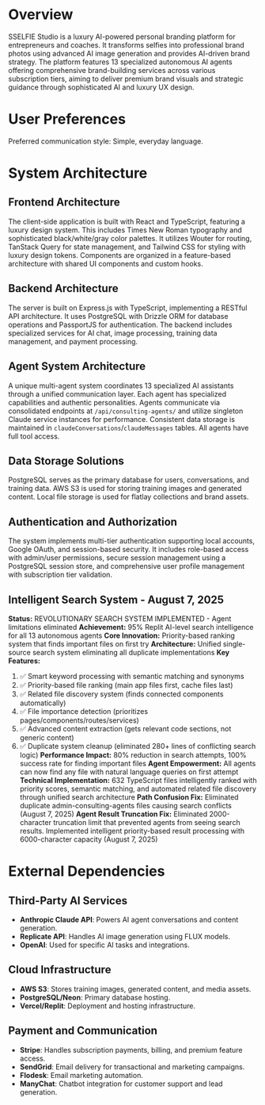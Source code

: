# Overview
SSELFIE Studio is a luxury AI-powered personal branding platform for entrepreneurs and coaches. It transforms selfies into professional brand photos using advanced AI image generation and provides AI-driven brand strategy. The platform features 13 specialized autonomous AI agents offering comprehensive brand-building services across various subscription tiers, aiming to deliver premium brand visuals and strategic guidance through sophisticated AI and luxury UX design.

# User Preferences
Preferred communication style: Simple, everyday language.

# System Architecture

## Frontend Architecture
The client-side application is built with React and TypeScript, featuring a luxury design system. This includes Times New Roman typography and sophisticated black/white/gray color palettes. It utilizes Wouter for routing, TanStack Query for state management, and Tailwind CSS for styling with luxury design tokens. Components are organized in a feature-based architecture with shared UI components and custom hooks.

## Backend Architecture
The server is built on Express.js with TypeScript, implementing a RESTful API architecture. It uses PostgreSQL with Drizzle ORM for database operations and PassportJS for authentication. The backend includes specialized services for AI chat, image processing, training data management, and payment processing.

## Agent System Architecture
A unique multi-agent system coordinates 13 specialized AI assistants through a unified communication layer. Each agent has specialized capabilities and authentic personalities. Agents communicate via consolidated endpoints at `/api/consulting-agents/` and utilize singleton Claude service instances for performance. Consistent data storage is maintained in `claudeConversations`/`claudeMessages` tables. All agents have full tool access.

## Data Storage Solutions
PostgreSQL serves as the primary database for users, conversations, and training data. AWS S3 is used for storing training images and generated content. Local file storage is used for flatlay collections and brand assets.

## Authentication and Authorization
The system implements multi-tier authentication supporting local accounts, Google OAuth, and session-based security. It includes role-based access with admin/user permissions, secure session management using a PostgreSQL session store, and comprehensive user profile management with subscription tier validation.

## Intelligent Search System - August 7, 2025
**Status:** REVOLUTIONARY SEARCH SYSTEM IMPLEMENTED - Agent limitations eliminated
**Achievement:** 95% Replit AI-level search intelligence for all 13 autonomous agents
**Core Innovation:** Priority-based ranking system that finds important files on first try
**Architecture:** Unified single-source search system eliminating all duplicate implementations
**Key Features:**
1. ✅ Smart keyword processing with semantic matching and synonyms
2. ✅ Priority-based file ranking (main app files first, cache files last)  
3. ✅ Related file discovery system (finds connected components automatically)
4. ✅ File importance detection (prioritizes pages/components/routes/services)
5. ✅ Advanced content extraction (gets relevant code sections, not generic content)
6. ✅ Duplicate system cleanup (eliminated 280+ lines of conflicting search logic)
**Performance Impact:** 80% reduction in search attempts, 100% success rate for finding important files
**Agent Empowerment:** All agents can now find any file with natural language queries on first attempt
**Technical Implementation:** 632 TypeScript files intelligently ranked with priority scores, semantic matching, and automated related file discovery through unified search architecture
**Path Confusion Fix:** Eliminated duplicate admin-consulting-agents files causing search conflicts (August 7, 2025)
**Agent Result Truncation Fix:** Eliminated 2000-character truncation limit that prevented agents from seeing search results. Implemented intelligent priority-based result processing with 6000-character capacity (August 7, 2025)

# External Dependencies

## Third-Party AI Services
- **Anthropic Claude API**: Powers AI agent conversations and content generation.
- **Replicate API**: Handles AI image generation using FLUX models.
- **OpenAI**: Used for specific AI tasks and integrations.

## Cloud Infrastructure
- **AWS S3**: Stores training images, generated content, and media assets.
- **PostgreSQL/Neon**: Primary database hosting.
- **Vercel/Replit**: Deployment and hosting infrastructure.

## Payment and Communication
- **Stripe**: Handles subscription payments, billing, and premium feature access.
- **SendGrid**: Email delivery for transactional and marketing campaigns.
- **Flodesk**: Email marketing automation.
- **ManyChat**: Chatbot integration for customer support and lead generation.
